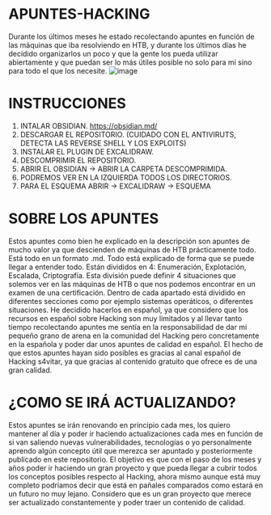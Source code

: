 # APUNTES-HACKING
Durante los últimos meses he estado recolectando apuntes en función de las máquinas que iba resolviendo en HTB, y durante los últimos días he decidido organizarlos un poco y que la gente los pueda utilizar abiertamente y que puedan ser lo más útiles posible no solo para mí sino para todo el que los necesite.
![image](https://github.com/user-attachments/assets/8a362b4c-db0c-42e2-b21a-4e6b6026d199)

# INSTRUCCIONES
1. INTALAR OBSIDIAN. https://obsidian.md/
2. DESCARGAR EL REPOSITORIO. (CUIDADO CON EL ANTIVIRUTS, DETECTA LAS REVERSE SHELL Y LOS EXPLOITS)
3. INSTALAR EL PLUGIN DE EXCALIDRAW.
4. DESCOMPRIMIR EL REPOSITORIO.
5. ABRIR EL OBSIDIAN -> ABRIR LA CARPETA DESCOMPRIMIDA.
6. PODREMOS VER EN LA IZQUIERDA TODOS LOS DIRECTORIOS.
7. PARA EL ESQUEMA ABRIR -> EXCALIDRAW -> ESQUEMA


# SOBRE LOS APUNTES
Estos apuntes como bien he explicado en la descripción son apuntes de mucho valor ya que descienden de máquinas de HTB prácticamente todo. Está todo en un formato .md. Todo está explicado de forma que se puede llegar a entender todo. Están divididos en 4: Enumeración, Explotación, Escalada, Criptografía. Esta división puede definir 4 situaciones que solemos ver en las máquinas de HTB o que nos podemos encontrar en un examen de una certificación. Dentro de cada apartado está dividido en diferentes secciones como por ejemplo sistemas operáticos, o diferentes situaciones. He decidido hacerlos en español, ya que considero que los recursos en español sobre Hacking son muy limitados y al llevar tanto tiempo recolectando apuntes me sentía en la responsabilidad de dar mi pequeño grano de arena en la comunidad del Hacking pero concretamente en la española y poder dar unos apuntes de calidad en español. El hecho de que estos apuntes hayan sido posibles es gracias al canal español de Hacking s4vitar, ya que gracias al contenido gratuito que ofrece es de una gran calidad.

# ¿COMO SE IRÁ ACTUALIZANDO?
Estos apuntes se irán renovando en principio cada mes, los quiero mantener al día y poder ir haciendo actualizaciones cada mes en función de si van saliendo nuevas vulnerabilidades, tecnologías o yo personalmente aprendo algún concepto útil que merezca ser apuntado y posteriormente publicado en este repositorio. El objetivo es que con el paso de los meses y años poder ir haciendo un gran proyecto y que pueda llegar a cubrir todos los conceptos posibles respecto al Hacking, ahora mismo aunque está muy completo podríamos decir que está en pañales comparados como estará en un futuro no muy lejano. Considero que es un gran proyecto que merece ser actualizado constantemente y poder traer un contenido de calidad.
